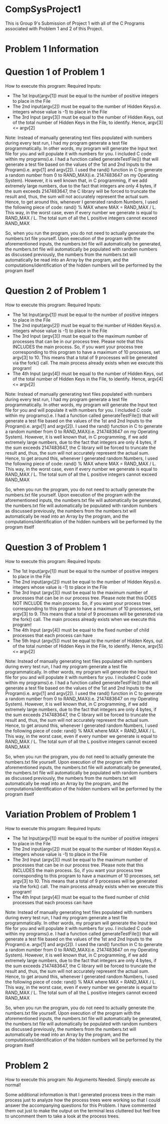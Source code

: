 # CompSysProject1
This is Group 9's Submission of Project 1 with all of the C Programs associated with Problem 1 and 2 of this Project.

# Problem 1 Information 

# Question 1 of Problem 1
How to execute this program: 
Required Inputs: 
- The 1st Input(argv[1]) must be equal to the number of positive integers to place in the File
- The 2nd input(argv[2]) must be equal to the number of Hidden Keys(i.e. integers whose value is -1) to place in the File
- The 3rd Input (argv[3]) must be equal to the number of Hidden Keys, out of the total number of Hidden Keys in the File, to identify. Hence, argv[3] <= argv[2]

Note: Instead of manually generating text files populated with numbers during every test run, I had my program generate a test file programmatically. In other words, my program will generate the Input text file for you and will populate it with numbers for you. I included C code within my programs(i.e. I had a function called generateTestFile()) that will generate a test file based on the values of the 1st and 2nd Inputs to the Program(i.e. argv[1] and argv[2]). I used the rand() function in C to generate a random number from 0 to RAND_MAX(i.e. 2147483647 on my Operating System). However, it is well known that, in C programming, if we add extremely large numbers, due to the fact that integers are only 4 bytes, if the sum exceeds 2147483647, the C library will be forced to truncate the result and, thus, the sum will not accurately represent the actual sum. Hence, to get around this, whenever I generated random Numbers, I used the following piece of code: rand() % MAX where MAX = RAND_MAX / L. This way, in the worst case, even if every number we generate is equal to RAND_MAX / L. The total sum of all the L positive integers cannot exceed RAND_MAX

So, when you run the program, you do not need to actually generate the numbers.txt file yourself. Upon execution of the program with the aforementioned inputs, the numbers.txt file will automatically be generated, the numbers.txt file will automatically be populated with random numbers as discussed previously, the numbers from the numbers.txt will automatically be read into an Array by the program, and the computations/identification of the hidden numbers will be performed by the program itself 

# Question 2 of Problem 1
How to execute this program: 
Required Inputs: 
- The 1st Input(argv[1]) must be equal to the number of positive integers to place in the File
- The 2nd input(argv[2]) must be equal to the number of Hidden Keys(i.e. integers whose value is -1) to place in the File
- The 3rd Input (argv[3]) must be equal to the maximum number of processes that can be in our process tree. Please note that this INCLUDES the main process. So, if you want your process tree corresponding to this program to have a maximum of 10 processes, set argv[3] to 10. This means that a total of 9 processes will be generated via the fork() call. The main process already exists when we execute this program!
- The 4th Input (argv[4]) must be equal to the number of Hidden Keys, out of the total number of Hidden Keys in the File, to identify. Hence, argv[4] <= argv[2]

Note: Instead of manually generating text files populated with numbers during every test run, I had my program generate a test file programmatically. In other words, my program will generate the Input text file for you and will populate it with numbers for you. I included C code within my programs(i.e. I had a function called generateTestFile()) that will generate a test file based on the values of the 1st and 2nd Inputs to the Program(i.e. argv[1] and argv[2]). I used the rand() function in C to generate a random number from 0 to RAND_MAX(i.e. 2147483647 on my Operating System). However, it is well known that, in C programming, if we add extremely large numbers, due to the fact that integers are only 4 bytes, if the sum exceeds 2147483647, the C library will be forced to truncate the result and, thus, the sum will not accurately represent the actual sum. Hence, to get around this, whenever I generated random Numbers, I used the following piece of code: rand() % MAX where MAX = RAND_MAX / L. This way, in the worst case, even if every number we generate is equal to RAND_MAX / L. The total sum of all the L positive integers cannot exceed RAND_MAX

So, when you run the program, you do not need to actually generate the numbers.txt file yourself. Upon execution of the program with the aforementioned inputs, the numbers.txt file will automatically be generated, the numbers.txt file will automatically be populated with random numbers as discussed previously, the numbers from the numbers.txt will automatically be read into an Array by the program, and the computations/identification of the hidden numbers will be performed by the program itself 

# Question 3 of Problem 1
How to execute this program: 
Required Inputs: 
- The 1st Input(argv[1]) must be equal to the number of positive integers to place in the File
- The 2nd input(argv[2]) must be equal to the number of Hidden Keys(i.e. integers whose value is -1) to place in the File
- The 3rd Input (argv[3]) must be equal to the maximum number of processes that can be in our process tree. Please note that this DOES NOT INCLUDE the main process. So, if you want your process tree corresponding to this program to have a maximum of 10 processes, set argv[3] to 9. This means that a total of 9 processes will be generated via the fork() call. The main process already exists when we execute this program!
- The 4th Input (argv[4]) must be equal to the fixed number of child processes that each process can have
- The 5th Input (argv[5]) must be equal to the number of Hidden Keys, out of the total number of Hidden Keys in the File, to identify. Hence, argv[5] <= argv[2]

Note: Instead of manually generating text files populated with numbers during every test run, I had my program generate a test file programmatically. In other words, my program will generate the Input text file for you and will populate it with numbers for you. I included C code within my programs(i.e. I had a function called generateTestFile()) that will generate a test file based on the values of the 1st and 2nd Inputs to the Program(i.e. argv[1] and argv[2]). I used the rand() function in C to generate a random number from 0 to RAND_MAX(i.e. 2147483647 on my Operating System). However, it is well known that, in C programming, if we add extremely large numbers, due to the fact that integers are only 4 bytes, if the sum exceeds 2147483647, the C library will be forced to truncate the result and, thus, the sum will not accurately represent the actual sum. Hence, to get around this, whenever I generated random Numbers, I used the following piece of code: rand() % MAX where MAX = RAND_MAX / L. This way, in the worst case, even if every number we generate is equal to RAND_MAX / L. The total sum of all the L positive integers cannot exceed RAND_MAX

So, when you run the program, you do not need to actually generate the numbers.txt file yourself. Upon execution of the program with the aforementioned inputs, the numbers.txt file will automatically be generated, the numbers.txt file will automatically be populated with random numbers as discussed previously, the numbers from the numbers.txt will automatically be read into an Array by the program, and the computations/identification of the hidden numbers will be performed by the program itself 

# Variation Problem of Problem 1
How to execute this program: 
Required Inputs: 
- The 1st Input(argv[1]) must be equal to the number of positive integers to place in the File
- The 2nd input(argv[2]) must be equal to the number of Hidden Keys(i.e. integers whose value is -1) to place in the File
- The 3rd Input (argv[3]) must be equal to the maximum number of processes that can be in our process tree. Please note that this INCLUDES the main process. So, if you want your process tree corresponding to this program to have a maximum of 10 processes, set argv[3] to 10. This means that a total of 9 processes will be generated via the fork() call. The main process already exists when we execute this program!
- The 4th Input (argv[4]) must be equal to the fixed number of child processes that each process can have

Note: Instead of manually generating text files populated with numbers during every test run, I had my program generate a test file programmatically. In other words, my program will generate the Input text file for you and will populate it with numbers for you. I included C code within my programs(i.e. I had a function called generateTestFile()) that will generate a test file based on the values of the 1st and 2nd Inputs to the Program(i.e. argv[1] and argv[2]). I used the rand() function in C to generate a random number from 0 to RAND_MAX(i.e. 2147483647 on my Operating System). However, it is well known that, in C programming, if we add extremely large numbers, due to the fact that integers are only 4 bytes, if the sum exceeds 2147483647, the C library will be forced to truncate the result and, thus, the sum will not accurately represent the actual sum. Hence, to get around this, whenever I generated random Numbers, I used the following piece of code: rand() % MAX where MAX = RAND_MAX / L. This way, in the worst case, even if every number we generate is equal to RAND_MAX / L. The total sum of all the L positive integers cannot exceed RAND_MAX

So, when you run the program, you do not need to actually generate the numbers.txt file yourself. Upon execution of the program with the aforementioned inputs, the numbers.txt file will automatically be generated, the numbers.txt file will automatically be populated with random numbers as discussed previously, the numbers from the numbers.txt will automatically be read into an Array by the program, and the computations/identification of the hidden numbers will be performed by the program itself 

# Problem 2
How to execute this program: 
No Arguments Needed. Simply execute as normal!

Some additional information is that I generated process trees in the main process just to analyze how the process trees were working so that I could answer the accompanying questions for this Problem. I have commented them out just to make the output on the terminal less cluttered but feel free to uncomment them to take a look at the process trees. 
